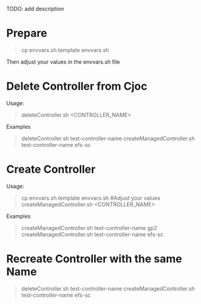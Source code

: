 TODO: add description
# Prepare
> cp envvars.sh.template envvars.sh 

Then adjust your values in the envvars.sh file

# Delete Controller from Cjoc
Usage:
> deleteController.sh <CONTROLLER_NAME> 

Examples
> deleteController.sh test-controller-name
> createManagedController.sh test-controller-name efs-sc

# Create Controller
Usage:
> cp envvars.sh.template envvars.sh #Adjust your values 
> createManagedController.sh <CONTROLLER_NAME> <STORAGECLASS>

Examples
> createManagedController.sh test-controller-name gp2
> createManagedController.sh test-controller-name efs-sc


# Recreate Controller with the same Name 

> deleteController.sh test-controller-name
> createManagedController.sh test-controller-name efs-sc